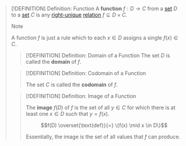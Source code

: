 >[!DEFINITION] Definition: Function
>A **function** $f: D \to C$ from a [set](../../Set%20Theory/Set.md) $D$ to a [set](../../Set%20Theory/Set.md) $C$ is any [right-unique](../../Set%20Theory/Relations/Right-Unique%20Relation.md) [relation](../../Set%20Theory/Relations/Relation.md) $f \subseteq D\times C$.
>
>>[!NOTE]
>>A function $f$ is just a rule which to each $x \in D$ assigns a single $f(x) \in C$.
>>
>>
>
>>[!DEFINITION] Definition: Domain of a Function
>>The set $D$ is called the **domain** of $f$.
>
>>[!DEFINITION] Definition: Codomain of a Function
>>
>>The set $C$ is called the **codomain** of $f$.
>>
>
>>[!DEFINITION] Definition: Image of a Function
>>
>>The **image** $f(D)$ of $f$ is the set of all $y \in C$ for which there is at least one $x \in D$ such that $y = f(x)$.
>>
>>$$f(D) \overset{\text{def}}{=} \{f(x) \mid x \in D\}$$
>>
>>Essentially, the image is the set of all values that $f$ can produce.
>>
>
>>